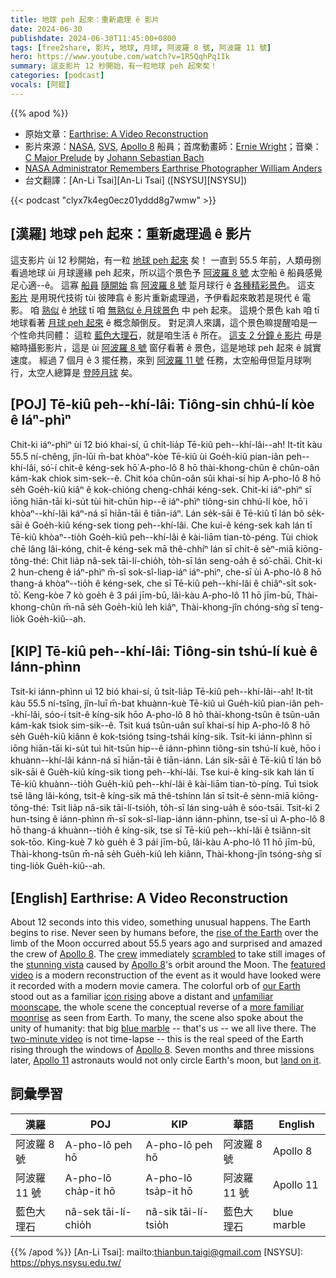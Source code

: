 ```yaml
---
title: 地球 peh 起來：重新處理 ê 影片
date: 2024-06-30
publishdate: 2024-06-30T11:45:00+0800
tags: [free2share, 影片, 地球, 月球, 阿波羅 8 號, 阿波羅 11 號]
hero: https://www.youtube.com/watch?v=1R5QqhPq1Ik
summary: 這支影片 12 秒開始，有一粒地球 peh 起來矣！
categories: [podcast]
vocals: [阿錕]
---
```


{{% apod %}}

- 原始文章：[Earthrise: A Video Reconstruction](https://apod.nasa.gov/apod/ap240630.html)
- 影片來源：[NASA][NASA], [SVS][SVS], [Apollo 8][Apollo 8] 船員；首席動畫師：[Ernie Wright][Ernie Wright]；音樂：[C Major Prelude](https://en.wikipedia.org/wiki/Prelude_and_Fugue_in_C_major,_BWV_846) by [Johann Sebastian Bach](https://en.wikipedia.org/wiki/Johann_Sebastian_Bach)
- [NASA Administrator Remembers Earthrise Photographer William Anders](https://www.nasa.gov/news-release/nasa-administrator-remembers-apollo-astronaut-williams-anders/)
- 台文翻譯：[An-Li Tsai][An-Li Tsai] ([NSYSU][NSYSU])

{{< podcast "clyx7k4eg0ecz01yddd8g7wmw" >}}

## [漢羅] 地球 peh 起來：重新處理過 ê 影片
這支影片 ùi 12 秒開始，有一粒 [地球 peh 起來][rise of the Earth] 矣！
一直到 55.5 年前，人類毋捌看過地球 ùi 月球邊緣 peh 起來，所以這个景色予 [阿波羅 8 號][Apollo 8 a] 太空船 ê 船員感覺足心適--ê。
這寡 [船員][crew] [隨開始][scrambled] 翕 [阿波羅 8 號][Apollo 8 b] 踅月球行 ê [各種精彩景色][stunning vista]。
這支 [影片][featured video] 是用現代技術 tùi 彼陣翕 ê 影片重新處理過，予伊看起來敢若是現代 ê 電影。
咱 [熟似][icon rising] ê [地球][our Earth] tī 咱 [無熟似 ê 月球景色][unfamiliar moonscape] 中 peh 起來。
這規个景色 kah 咱 tī 地球看著 [月球 peh 起來][more familiar moonrise] ê 概念顛倒反。
對足濟人來講，這个景色嘛提醒咱是一个性命共同體：
這粒 [藍色大理石][blue marble]，就是咱生活 ê 所在。
[這支 2 分鐘 ê 影片][two-minute video] 毋是縮時攝影影片，這是 ùi [阿波羅 8 號][Apollo 8 c] 窗仔看著 ê 景色，這是地球 peh 起來 ê 誠實速度。
經過 7 個月 ê 3 擺任務，來到 [阿波羅 11 號][Apollo 11] 任務，太空船毋但踅月球咧行，太空人總算是 [登陸月球][land on it] 矣。

## [POJ] Tē-kiû peh--khí-lâi: Tiông-sin chhú-lí kòe ê Iáⁿ-phìⁿ
Chit-ki iáⁿ-phìⁿ ùi 12 bió khai-sí, ū chi̍t-lia̍p Tē-kiû peh--khí-lâi--ah!
It-ti̍t kàu 55.5 ní-chêng, jîn-lūi m̄-bat khòaⁿ-kòe Tē-kiû ùi Goe̍h-kiû pian-iân peh--khí-lâi, só͘-í chit-ê kéng-sek hō͘ A-pho-lô 8 hō thài-khong-chûn ê chûn-oân kám-kak chiok sim-sek--ê.
Chit kóa chûn-oân sûi khai-sí hip A-pho-lô 8 hō se̍h Goe̍h-kiû kiâⁿ ê kok-chióng cheng-chhái kéng-sek.
Chit-ki iáⁿ-phìⁿ sī iōng hiān-tāi ki-su̍t tùi hit-chūn hip--ê iáⁿ-phìⁿ tiông-sin chhú-lí kòe, hō͘ i khòaⁿ--khí-lâi káⁿ-ná sī hiān-tāi ê tiān-iáⁿ.
Lán se̍k-sāi ê Tē-kiû tī lán bô se̍k-sāi ê Goe̍h-kiû kéng-sek tiong peh--khí-lâi.
Che kui-ê kéng-sek kah lán tī Tē-kiû khòaⁿ--tio̍h Goe̍h-kiû peh--khí-lâi ê kài-liām tian-tò-péng.
Tùi chiok chē lâng lâi-kóng, chit-ê kéng-sek mā thê-chhíⁿ lán sī chi̍t-ê sèⁿ-miā kiōng-tông-thé:
Chit lia̍p nâ-sek tāi-lí-chio̍h, to̍h-sī lán seng-oa̍h ê só͘-chāi.
Chit-ki 2 hun-cheng ê iáⁿ-phìⁿ m̄-sī sok-sî-liap-iáⁿ iáⁿ-phìⁿ, che-sī ùi A-pho-lô 8 hō thang-á khòaⁿ--tio̍h ê kéng-sek, che sī Tē-kiû peh--khí-lâi ê chiâⁿ-si̍t sok-tō͘.
Keng-kòe 7 kò goe̍h ê 3 pái jīm-bū, lâi-kàu A-pho-lô 11 hō jīm-bū, Thài-khong-chûn m̄-nā se̍h Goe̍h-kiû leh kiâⁿ, Thài-khong-jîn chóng-sǹg sī teng-lio̍k Goe̍h-kiû--ah.

## [KIP] Tē-kiû peh--khí-lâi: Tiông-sin tshú-lí kuè ê Iánn-phìnn
Tsit-ki iánn-phìnn uì 12 bió khai-sí, ū tsi̍t-lia̍p Tē-kiû peh--khí-lâi--ah!
It-ti̍t kàu 55.5 ní-tsîng, jîn-luī m̄-bat khuànn-kuè Tē-kiû uì Gue̍h-kiû pian-iân peh--khí-lâi, sóo-í tsit-ê kíng-sik hōo A-pho-lô 8 hō thài-khong-tsûn ê tsûn-uân kám-kak tsiok sim-sik--ê.
Tsit kuá tsûn-uân suî khai-sí hip A-pho-lô 8 hō se̍h Gue̍h-kiû kiânn ê kok-tsióng tsing-tshái kíng-sik.
Tsit-ki iánn-phìnn sī iōng hiān-tāi ki-su̍t tuì hit-tsūn hip--ê iánn-phìnn tiông-sin tshú-lí kuè, hōo i khuànn--khí-lâi kánn-ná sī hiān-tāi ê tiān-iánn.
Lán si̍k-sāi ê Tē-kiû tī lán bô si̍k-sāi ê Gue̍h-kiû kíng-sik tiong peh--khí-lâi.
Tse kui-ê kíng-sik kah lán tī Tē-kiû khuànn--tio̍h Gue̍h-kiû peh--khí-lâi ê kài-liām tian-tò-píng.
Tuì tsiok tsē lâng lâi-kóng, tsit-ê kíng-sik mā thê-tshínn lán sī tsi̍t-ê sènn-miā kiōng-tông-thé:
Tsit lia̍p nâ-sik tāi-lí-tsio̍h, to̍h-sī lán sing-ua̍h ê sóo-tsāi.
Tsit-ki 2 hun-tsing ê iánn-phìnn m̄-sī sok-sî-liap-iánn iánn-phìnn, tse-sī uì A-pho-lô 8 hō thang-á khuànn--tio̍h ê kíng-sik, tse sī Tē-kiû peh--khí-lâi ê tsiânn-si̍t sok-tōo.
King-kuè 7 kò gue̍h ê 3 pái jīm-bū, lâi-kàu A-pho-lô 11 hō jīm-bū, Thài-khong-tsûn m̄-nā se̍h Gue̍h-kiû leh kiânn, Thài-khong-jîn tsóng-sǹg sī ting-lio̍k Gue̍h-kiû--ah.

## [English] Earthrise: A Video Reconstruction
About 12 seconds into this video, something unusual happens.
The Earth begins to rise.
Never seen by humans before, the [rise of the Earth][rise of the Earth] over the limb of the Moon occurred about 55.5 years ago and surprised and amazed the crew of [Apollo 8][Apollo 8 a].
The [crew][crew] immediately [scrambled][scrambled] to take still images of the [stunning vista][stunning vista] caused by [Apollo 8][Apollo 8 b]'s orbit around the Moon.
The [featured video][featured video] is a modern reconstruction of the event as it would have looked were it recorded with a modern movie camera.
The colorful orb of [our Earth][our Earth] stood out as a familiar [icon rising][icon rising] above a distant and [unfamiliar moonscape][unfamiliar moonscape], the whole scene the conceptual reverse of a [more familiar moonrise][more familiar moonrise] as seen from Earth.
To many, the scene also spoke about the unity of humanity: that big [blue marble][blue marble] -- that's us -- we all live there.
The [two-minute video][two-minute video] is not time-lapse -- this is the real speed of the Earth rising through the windows of [Apollo 8][Apollo 8 c].
Seven months and three missions later, [Apollo 11][Apollo 11] astronauts would not only circle Earth's moon, but [land on it][land on it].

## 詞彙學習

|漢羅|POJ|KIP|華語|English|
|-|-|-|-|-|
|阿波羅 8 號|A-pho-lô peh hō|A-pho-lô peh hō|阿波羅 8 號|Apollo 8|
|阿波羅 11 號|A-pho-lô cha̍p-it hō|A-pho-lô tsa̍p-it hō|阿波羅 11 號|Apollo 11|
|藍色大理石|nâ-sek tāi-lí-chio̍h|nâ-sik tāi-lí-tsio̍h|藍色大理石|blue marble|

{{% /apod %}}
[An-Li Tsai]: mailto:thianbun.taigi@gmail.com
[NSYSU]: https://phys.nsysu.edu.tw/

[copyright]: https://apod.nasa.gov/apod/fap/lib/about_apod.html#srapply
[License3]: https://creativecommons.org/licenses/by/3.0/
[License2]: https://creativecommons.org/licenses/by-nc-nd/2.0/
[NASA]: https://www.nasa.gov/
[SVS]: https://svs.gsfc.nasa.gov/
[Apollo 8]: https://www.nasa.gov/missions/apollo/apollo-8-mission-details/
[Ernie Wright]: https://newsroom.usra.edu/usras-ernest-wright-awarded-nasas-exceptional-public-achievement-award/
[USRA]: https://www.usra.edu/

[rise of the Earth]:https://apod.nasa.gov/apod/ap150906.html
[Apollo 8 a]:https://www.nasa.gov/mission/apollo-8/
[crew]:https://www.nasa.gov/image-article/apollo-8-astronaut-bill-anders-captures-earthrise/
[scrambled]:https://science.nasa.gov/resource/the-story-behind-apollo-8s-famous-earthrise-photo/
[stunning vista]:https://www.nasa.gov/image-article/earthrise-3/
[Apollo 8 b]:https://www.pbs.org/wgbh/americanexperience/features/moon-apollo-8-insider-stories/
[featured video]:https://svs.gsfc.nasa.gov/cgi-bin/details.cgi?aid=4593
[our Earth]:https://science.nasa.gov/earth/facts/
[icon rising]:https://svs.gsfc.nasa.gov/4129
[unfamiliar moonscape]:https://apod.nasa.gov/apod/ap031109.html
[more familiar moonrise]:https://apod.nasa.gov/apod/ap170616.html
[blue marble]:https://en.wikipedia.org/wiki/The_Blue_Marble
[two-minute video]:https://youtu.be/1R5QqhPq1Ik
[Apollo 8 c]:https://www.nytimes.com/2018/12/21/science/earthrise-moon-apollo-nasa.html
[Apollo 11]:https://www.nasa.gov/mission_pages/apollo/missions/apollo11.html
[land on it]:https://apod.nasa.gov/apod/ap981004.html
